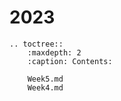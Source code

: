 # 2023


```{eval-rst}
.. toctree::
    :maxdepth: 2
    :caption: Contents:

    Week5.md
    Week4.md
```
